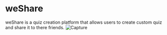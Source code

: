 # weShare
weShare is a quiz creation platform that allows users to create custom quiz and share it to there friends.
![Capture](https://user-images.githubusercontent.com/70664666/137780323-8fa0028d-20de-4f60-bf8b-58e336742ecd.PNG)
